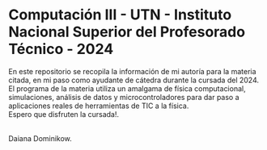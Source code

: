 # Computación III - UTN - Instituto Nacional Superior del Profesorado Técnico - 2024
En este repositorio se recopila la información de mi autoría para la materia citada, en mi paso como ayudante de cátedra durante la cursada del 2024.<br>
El programa de la materia utiliza un amalgama de física computacional, simulaciones, análisis de datos y microcontroladores para dar paso a aplicaciones reales de herramientas de TIC a la física.<br>
Espero que disfruten la cursada!.<br><br>

Daiana Dominikow.